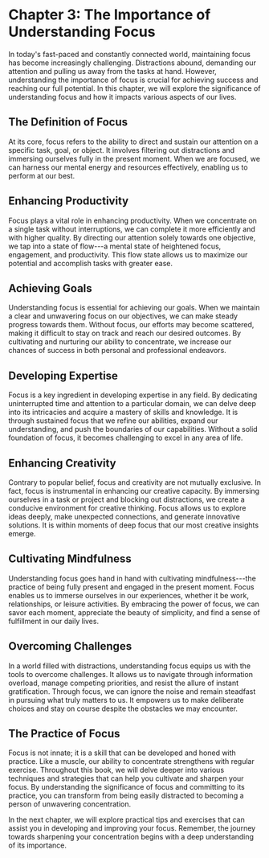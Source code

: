 Chapter 3: The Importance of Understanding Focus
================================================

In today's fast-paced and constantly connected world, maintaining focus has become increasingly challenging. Distractions abound, demanding our attention and pulling us away from the tasks at hand. However, understanding the importance of focus is crucial for achieving success and reaching our full potential. In this chapter, we will explore the significance of understanding focus and how it impacts various aspects of our lives.

The Definition of Focus
-----------------------

At its core, focus refers to the ability to direct and sustain our attention on a specific task, goal, or object. It involves filtering out distractions and immersing ourselves fully in the present moment. When we are focused, we can harness our mental energy and resources effectively, enabling us to perform at our best.

Enhancing Productivity
----------------------

Focus plays a vital role in enhancing productivity. When we concentrate on a single task without interruptions, we can complete it more efficiently and with higher quality. By directing our attention solely towards one objective, we tap into a state of flow---a mental state of heightened focus, engagement, and productivity. This flow state allows us to maximize our potential and accomplish tasks with greater ease.

Achieving Goals
---------------

Understanding focus is essential for achieving our goals. When we maintain a clear and unwavering focus on our objectives, we can make steady progress towards them. Without focus, our efforts may become scattered, making it difficult to stay on track and reach our desired outcomes. By cultivating and nurturing our ability to concentrate, we increase our chances of success in both personal and professional endeavors.

Developing Expertise
--------------------

Focus is a key ingredient in developing expertise in any field. By dedicating uninterrupted time and attention to a particular domain, we can delve deep into its intricacies and acquire a mastery of skills and knowledge. It is through sustained focus that we refine our abilities, expand our understanding, and push the boundaries of our capabilities. Without a solid foundation of focus, it becomes challenging to excel in any area of life.

Enhancing Creativity
--------------------

Contrary to popular belief, focus and creativity are not mutually exclusive. In fact, focus is instrumental in enhancing our creative capacity. By immersing ourselves in a task or project and blocking out distractions, we create a conducive environment for creative thinking. Focus allows us to explore ideas deeply, make unexpected connections, and generate innovative solutions. It is within moments of deep focus that our most creative insights emerge.

Cultivating Mindfulness
-----------------------

Understanding focus goes hand in hand with cultivating mindfulness---the practice of being fully present and engaged in the present moment. Focus enables us to immerse ourselves in our experiences, whether it be work, relationships, or leisure activities. By embracing the power of focus, we can savor each moment, appreciate the beauty of simplicity, and find a sense of fulfillment in our daily lives.

Overcoming Challenges
---------------------

In a world filled with distractions, understanding focus equips us with the tools to overcome challenges. It allows us to navigate through information overload, manage competing priorities, and resist the allure of instant gratification. Through focus, we can ignore the noise and remain steadfast in pursuing what truly matters to us. It empowers us to make deliberate choices and stay on course despite the obstacles we may encounter.

The Practice of Focus
---------------------

Focus is not innate; it is a skill that can be developed and honed with practice. Like a muscle, our ability to concentrate strengthens with regular exercise. Throughout this book, we will delve deeper into various techniques and strategies that can help you cultivate and sharpen your focus. By understanding the significance of focus and committing to its practice, you can transform from being easily distracted to becoming a person of unwavering concentration.

In the next chapter, we will explore practical tips and exercises that can assist you in developing and improving your focus. Remember, the journey towards sharpening your concentration begins with a deep understanding of its importance.
